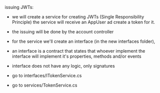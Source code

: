issuing JWTs:

- we will create a service for creating JWTs (Single Responsibility Principle)
  the service will receive an AppUser ad create a token for it.

- the issuing will be done by the account controller

- for the service we'll create an interface (in the new interfaces folder),
- an interface is a contract that states that whoever implement the interface will implement it's properties, methods and/or events
- interface does not have any logic, only signatures

- go to interfaces/ITokenService.cs
- go to services/TokenService.cs

